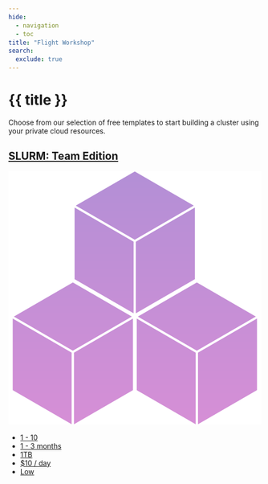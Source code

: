 ```yaml
---
hide:
  - navigation
  - toc
title: "Flight Workshop"
search:
  exclude: true
---
```


<script src="https://kit.fontawesome.com/5d76af6daa.js" crossorigin="anonymous"></script>

<div class="no-tabs full-width-container">
  <div class="workshop-header">
    <h1>{{ title }}</h1>
    <p>
      Choose from our selection of free templates to start building a cluster using your private cloud resources.
    </p>
  </div>
</div>
<div id="workshop" class="full-width-container">
  <a class="card template-card" href="slurm-team-edition">
    <h2 class="template-header card-text">SLURM: Team Edition</h2>
    <img 
      alt=""
      class="template-icon"
      src="../assets/images/template-icons/slurm_team.svg"
    >
    <ul class="template-stats card-text">
      <li> 
        <i class="template-stats-icon fa-solid fa-users"></i>
        <span> 1 - 10 </span>
      </li>
      <li> 
        <i class="template-stats-icon fa-regular fa-clock"></i> 
        <span> 1 - 3 months </span>
      </li>
      <li> 
        <i class="template-stats-icon fa-solid fa-database"></i> 
        <span> 1TB </span>
      </li>
      <li> 
        <i class="template-stats-icon fa-solid fa-credit-card"></i> 
        <span> $10 / day </span>
      </li>
      <li> 
        <i class="template-stats-icon fa-solid fa-dumbbell"></i> 
        <span> Low </span>
      </li>
    </ul>
  </a>
</div>
